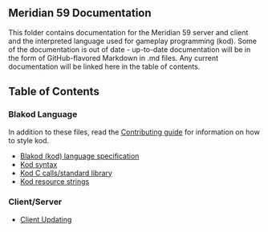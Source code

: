 Meridian 59 Documentation
--------------

This folder contains documentation for the Meridian 59 server and client and
the interpreted language used for gameplay programming (kod). Some of the
documentation is out of date - up-to-date documentation will be in the form
of GitHub-flavored Markdown in .md files. Any current documentation will be
linked here in the table of contents.

## Table of Contents
### Blakod Language
In addition to these files, read the [Contributing guide](../CONTRIBUTING.md)
for information on how to style kod.

* [Blakod (kod) language specification](./kodspec.md)
* [Kod syntax](./kodsyntax.md)
* [Kod C calls/standard library](./kodccalls.md)
* [Kod resource strings](./kodresource.md)

### Client/Server
* [Client Updating](./clientupdate.md)
